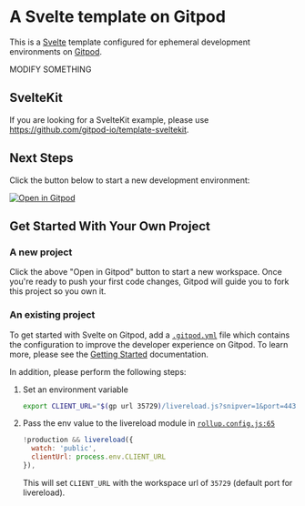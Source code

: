 # A Svelte template on Gitpod

This is a [Svelte](https://svelte.dev) template configured for ephemeral development environments on [Gitpod](https://www.gitpod.io/).

MODIFY SOMETHING

## SvelteKit

If you are looking for a SvelteKit example, please use https://github.com/gitpod-io/template-sveltekit.

## Next Steps

Click the button below to start a new development environment:

[![Open in Gitpod](https://gitpod.io/button/open-in-gitpod.svg)](https://gitpod.io/#https://github.com/gitpod-io/template-sveltejs)

## Get Started With Your Own Project

### A new project

Click the above "Open in Gitpod" button to start a new workspace. Once you're ready to push your first code changes, Gitpod will guide you to fork this project so you own it.

### An existing project

To get started with Svelte on Gitpod, add a [`.gitpod.yml`](./.gitpod.yml) file which contains the configuration to improve the developer experience on Gitpod. To learn more, please see the [Getting Started](https://www.gitpod.io/docs/getting-started) documentation.

In addition, please perform the following steps:
1. Set an environment variable
    ```bash
    export CLIENT_URL="$(gp url 35729)/livereload.js?snipver=1&port=443"
    ```
1. Pass the env value to the livereload module in [`rollup.config.js:65`](https://github.com/gitpod-io/sveltejs-template/blob/587088aae9cb7331c27591b7f8cef9d58c037e46/rollup.config.js#L66-L69)
    ```js
    !production && livereload({
      watch: 'public',
      clientUrl: process.env.CLIENT_URL
    }),
    ```
    This will set `CLIENT_URL` with the workspace url of `35729` (default port for livereload).
